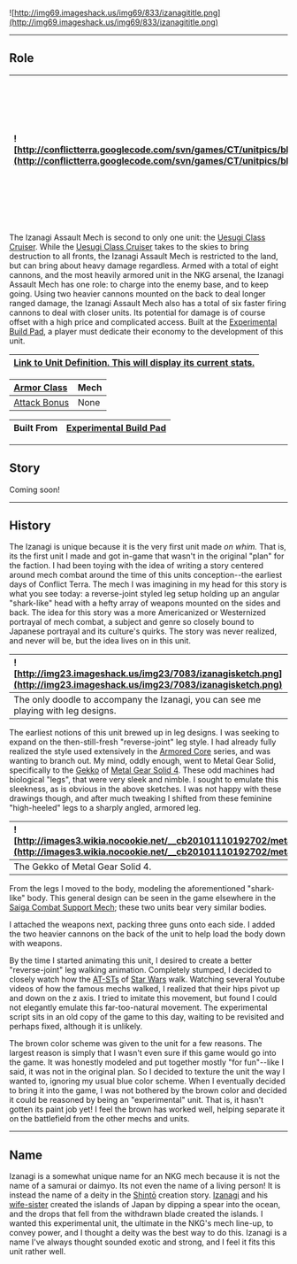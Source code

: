 ![http://img69.imageshack.us/img69/833/izanagititle.png](http://img69.imageshack.us/img69/833/izanagititle.png)


---


## Role ##

|![http://conflictterra.googlecode.com/svn/games/CT/unitpics/bheavyassaultmech.png](http://conflictterra.googlecode.com/svn/games/CT/unitpics/bheavyassaultmech.png)|Prototype SM designed to push SM technology to its limit.  Armed with powerful artillery and heavy cannons.|
|:------------------------------------------------------------------------------------------------------------------------------------------------------------------|:----------------------------------------------------------------------------------------------------------|

The Izanagi Assault Mech is second to only one unit:  the [Uesugi Class Cruiser](http://code.google.com/p/conflictterra/wiki/NKGUesugiClassCruiser).  While the [Uesugi Class Cruiser](http://code.google.com/p/conflictterra/wiki/NKGUesugiClassCruiser) takes to the skies to bring destruction to all fronts, the Izanagi Assault Mech is restricted to the land, but can bring about heavy damage regardless.  Armed with a total of eight cannons, and the most heavily armored unit in the NKG arsenal, the Izanagi Assault Mech has one role:  to charge into the enemy base, and to keep going.  Using two heavier cannons mounted on the back to deal longer ranged damage, the Izanagi Assault Mech also has a total of six faster firing cannons to deal with closer units.  Its potential for damage is of course offset with a high price and complicated access.  Built at the [Experimental Build Pad](http://code.google.com/p/conflictterra/wiki/NKGExperimentalBuildPad), a player must dedicate their economy to the development of this unit.

|[Link to Unit Definition.  This will display its current stats.](http://code.google.com/p/conflictterra/source/browse/games/CT/units/bheavyassaultmech.lua)|
|:----------------------------------------------------------------------------------------------------------------------------------------------------------|

|[Armor Class](http://code.google.com/p/conflictterra/wiki/ArmorSystem)|Mech|
|:---------------------------------------------------------------------|:---|
|[Attack Bonus](http://code.google.com/p/conflictterra/wiki/ArmorSystem)|None|

|Built From|[Experimental Build Pad](http://code.google.com/p/conflictterra/wiki/NKGExperimentalBuildPad)|
|:---------|:--------------------------------------------------------------------------------------------|


---


## Story ##
Coming soon!


---


## History ##
The Izanagi is unique because it is the very first unit made _on whim._  That is, its the first unit I made and got in-game that wasn't in the original "plan" for the faction.  I had been toying with the idea of writing a story centered around mech combat around the time of this units conception--the earliest days of Conflict Terra.  The mech I was imagining in my head for this story is what you see today:  a reverse-joint styled leg setup holding up an angular "shark-like" head with a hefty array of weapons mounted on the sides and back.  The idea for this story was a more Americanized or Westernized portrayal of mech combat, a subject and genre so closely bound to Japanese portrayal and its culture's quirks.  The story was never realized, and never will be, but the idea lives on in this unit.

|![http://img23.imageshack.us/img23/7083/izanagisketch.png](http://img23.imageshack.us/img23/7083/izanagisketch.png)|
|:------------------------------------------------------------------------------------------------------------------|
|The only doodle to accompany the Izanagi, you can see me playing with leg designs.|

The earliest notions of this unit brewed up in leg designs.  I was seeking to expand on the then-still-fresh "reverse-joint" leg style.  I had already fully realized the style used extensively in the [Armored Core](http://en.wikipedia.org/wiki/Armored_core) series, and was wanting to branch out.  My mind, oddly enough, went to Metal Gear Solid, specifically to the [Gekko](http://metalgear.wikia.com/wiki/Gekko) of [Metal Gear Solid 4](http://en.wikipedia.org/wiki/Metal_gear_solid_4).  These odd machines had biological "legs", that were very sleek and nimble.  I sought to emulate this sleekness, as is obvious in the above sketches.  I was not happy with these drawings though, and after much tweaking I shifted from these feminine "high-heeled" legs to a sharply angled, armored leg.

|![http://images3.wikia.nocookie.net/__cb20101110192702/metalgear/images/9/9d/Gekko.jpg](http://images3.wikia.nocookie.net/__cb20101110192702/metalgear/images/9/9d/Gekko.jpg)|
|:----------------------------------------------------------------------------------------------------------------------------------------------------------------------------|
|The Gekko of Metal Gear Solid 4.|

From the legs I moved to the body, modeling the aforementioned "shark-like" body.  This general design can be seen in the game elsewhere in the [Saiga Combat Support Mech](http://code.google.com/p/conflictterra/wiki/NKGSaigaCombatSupportMech); these two units bear very similar bodies.

I attached the weapons next, packing three guns onto each side.  I added the two heavier cannons on the back of the unit to help load the body down with weapons.

By the time I started animating this unit, I desired to create a better "reverse-joint" leg walking animation.  Completely stumped, I decided to closely watch how the [AT-STs](http://en.wikipedia.org/wiki/AT-ST#All_Terrain_Scout_Transport_.28AT-ST.29) of [Star Wars](http://en.wikipedia.org/wiki/Star_Wars) walk.  Watching several Youtube videos of how the famous mechs walked, I realized that their hips pivot up and down on the z axis.  I tried to imitate this movement, but found I could not elegantly emulate this far-too-natural movement.  The experimental script sits in an old copy of the game to this day, waiting to be revisited and perhaps fixed, although it is unlikely.

The brown color scheme was given to the unit for a few reasons.  The largest reason is simply that I wasn't even sure if this game would go into the game.  It was honestly modeled and put together mostly "for fun"--like I said, it was not in the original plan.  So I decided to texture the unit the way I wanted to, ignoring my usual blue color scheme.  When I eventually decided to bring it into the game, I was not bothered by the brown color and decided it could be reasoned by being an "experimental" unit.  That is, it hasn't gotten its paint job yet!  I feel the brown has worked well, helping separate it on the battlefield from the other mechs and units.


---


## Name ##
Izanagi is a somewhat unique name for an NKG mech because it is not the name of a samurai or daimyo.  Its not even the name of a living person!  It is instead the name of a deity in the [Shintō](http://en.wikipedia.org/wiki/Shinto) creation story.  [Izanagi](http://en.wikipedia.org/wiki/Izanagi) and his [wife-sister](http://en.wikipedia.org/wiki/Izanami) created the islands of Japan by dipping a spear into the ocean, and the drops that fell from the withdrawn blade created the islands.  I wanted this experimental unit, the ultimate in the NKG's mech line-up, to convey power, and I thought a deity was the best way to do this.  Izanagi is a name I've always thought sounded exotic and strong, and I feel it fits this unit rather well.